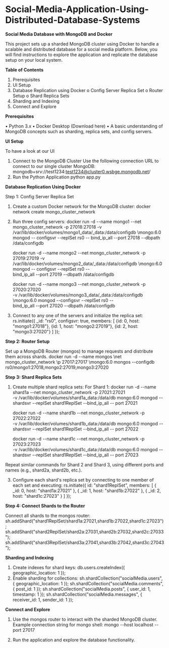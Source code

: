 # Social-Media-Application-Using-Distributed-Database-Systems

**Social Media Database with MongoDB and Docker**

This project sets up a sharded MongoDB cluster using Docker to handle a scalable and distributed database for a social media platform. Below, you will find instructions to explore the application and replicate the database setup on your local system.

**Table of Contents**
1.	Prerequisites
2.	UI Setup
3.	Database Replication using Docker
     o	Config Server Replica Set
     o	Router Setup
     o	Shard Replica Sets
4.	Sharding and Indexing
5.	Connect and Explore


**Prerequisites**

•	Python 3.x
•	Docker Desktop (Download here)
•	A basic understanding of MongoDB concepts such as sharding, replica sets, and config servers.


**UI Setup**

To have a look at our UI 
1.	Connect to the MongoDB Cluster
Use the following connection URL to connect to our single cluster MongoDB:
    mongodb+srv://test1234:test1234@cluster0.wsbge.mongodb.net/
2.	Run the Python Application
    python app.py


**Database Replication Using Docker**

Step 1: Config Server Replica Set
1.	Create a custom Docker network for the MongoDB cluster:
         docker network create mongo_cluster_network
2.	Run three config servers:
       docker run -d --name mongo1 --net mongo_cluster_network -p 27018:27018 \-v     
       /var/lib/docker/volumes/mongo1_data/_data:/data/configdb \mongo:6.0 mongod --          configsvr --replSet rs0 -- 
       bind_ip_all --port 27018 --dbpath /data/configdb
  	
       docker run -d --name mongo2 --net mongo_cluster_network -p 27019:27019 \-v /var/lib/docker/volumes/mongo2_data/_data:/data/configdb \mongo:6.0 mongod --    configsvr --replSet rs0 --    
        bind_ip_all --port 27019 --dbpath /data/configdb

       docker run -d --name mongo3 --net mongo_cluster_network -p 27020:27020 \
       -v /var/lib/docker/volumes/mongo3_data/_data:/data/configdb \mongo:6.0 mongod --configsvr --replSet rs0 --      
       bind_ip_all --port 27020 --dbpath /data/configdb

4.	Connect to any one of the servers and initialize the replica set:
            rs.initiate({
                      _id: "rs0",
                      configsvr: true,
                       members: [
{id: 0, host: "mongo1:27018"},
{id: 1, host: "mongo2:27019"},
{id: 2, host: "mongo3:27020"}
]
                });


**Step 2: Router Setup**

Set up a MongoDB Router (mongos) to manage requests and distribute them across shards.
          docker run -d --name mongos \net mongo_cluster_network \p 27017:27017 \mongo:6.0 mongos --configdb             
          rs0/mongo1:27018,mongo2:27019,mongo3:27020


**Step 3: Shard Replica Sets**

1.	Create multiple shard replica sets:
For Shard 1:
    docker run -d --name shard1a --net mongo_cluster_network -p 27021:27021 \
    -v /var/lib/docker/volumes/shard1a_data:/data/db mongo:6.0 mongod --shardsvr --replSet shard1ReplSet --bind_ip_all --       port 27021

    docker run -d --name shard1b --net mongo_cluster_network -p 27022:27022 \
    -v /var/lib/docker/volumes/shard1b_data:/data/db mongo:6.0 mongod --shardsvr --replSet shard1ReplSet --bind_ip_all --       port 27022

    docker run -d --name shard1c --net mongo_cluster_network -p 27023:27023 \
    -v /var/lib/docker/volumes/shard1c_data:/data/db mongo:6.0 mongod --shardsvr --replSet shard1ReplSet --bind_ip_all --       port 27023
  	
Repeat similar commands for Shard 2 and Shard 3, using different ports and names (e.g., shard2a, shard2b, etc.).

3.	Configure each shard's replica set by connecting to one member of each set and executing:
      rs.initiate({
   			      id: "shard1ReplSet",
   			       members: [
{ _id: 0, host: "shard1a:27021" },
{ _id: 1, host: "shard1b:27022" },
{ _id: 2, host: "shard1c:27023" }
]
 });


**Step 4: Connect Shards to the Router**

Connect all shards to the mongos router:
    sh.addShard("shard1ReplSet/shard1a:27021,shard1b:27022,shard1c:27023");
    sh.addShard("shard2ReplSet/shard2a:27031,shard2b:27032,shard2c:27033");
    sh.addShard("shard3ReplSet/shard3a:27041,shard3b:27042,shard3c:27043");



**Sharding and Indexing**

1.	Create indexes for shard keys:
   db.users.createIndex({ geographic_location: 1 });
2.	Enable sharding for collections:
   sh.shardCollection("socialMedia.users", { geographic_location: 1 });
   sh.shardCollection("socialMedia.comments", { post_id: 1 });
   sh.shardCollection("socialMedia.posts", { user_id: 1, timestamp: 1 });
   sh.shardCollection("socialMedia.messages", { receiver_id: 1, sender_id: 1 });


**Connect and Explore**

1.	Use the mongos router to interact with the sharded MongoDB cluster. Example connection string for mongo shell:
    mongo --host localhost --port 27017

2.	Run the application and explore the database functionality.

